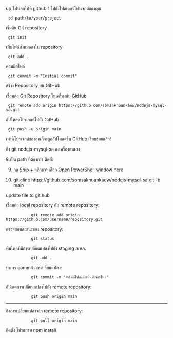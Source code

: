 up โปรเจกไปที่ github
1 ไปยังโฟลเดอร์โปรเจกต์ของคุณ

     cd path/to/your/project

เริ่มต้น Git repository

     git init

เพิ่มไฟล์ทั้งหมดลงใน repository

     git add .

คอมมิตไฟล์

     git commit -m "Initial commit"

สร้าง Repository บน GitHub

เชื่อมต่อ Git Repository ในเครื่องกับ GitHub

     git remote add origin https://github.com/somsaknuankaew/nodejs-mysql-sa.git

อัปโหลดโปรเจกต์ไปยัง GitHub

     git push -u origin main

เท่านี้โปรเจกต์ของคุณก็จะถูกอัปโหลดขึ้น GitHub เรียบร้อยแล้ว!

 ดึง git nodejs-mysql-sa ลงเครื่องตนเอง

8.เปิด path ที่ต้องการ ติดตั้ง 

9. กด Ship + คลิกขวา เลือก Open PowerShell window here
 
10. 
      git cline https://github.com/somsaknuankaew/nodejs-mysql-sa.git -b main


update file to git hub 

เชื่อมต่อ local repository กับ remote repository: 

               git remote add origin https://github.com/username/repository.git

ตรวจสอบสถานะของ repository:

               git status

พิ่มไฟล์ที่มีการเปลี่ยนแปลงไปยัง staging area:

               git add .

ทำการ commit การเปลี่ยนแปลง:

               git commit -m "อัปเดตไฟล์และเพิ่มฟีเจอร์ใหม่"

อัปเดตการเปลี่ยนแปลงไปยัง remote repository:

               git push origin main
----------------------------------------------
ดึงการเปลี่ยนแปลงจาก remote repository:
                
               git pull origin main 
ติดตั้ง โปรแกรม
               npm install
